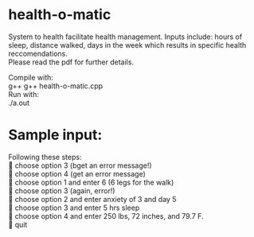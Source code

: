 # health-o-matic
System to health facilitate health management. Inputs include: hours of sleep, distance walked, days in the week which results in specific health reccomendations. <br />
Please read the pdf for further details. <br />

Compile with:<br />
g++  g++ health-o-matic.cpp<br />
Run with:<br />
./a.out<br />

# Sample input:
Following these steps:<br />
 choose option 3 (bget an error message!)<br />
 choose option 4 (get an error message)<br />
 choose option 1 and enter 6 (6 legs for the walk)<br />
 choose option 3 (again, error!)<br />
 choose option 2 and enter anxiety of 3 and day 5<br />
 choose option 3 and enter 5 hrs sleep<br />
 choose option 4 and enter 250 lbs, 72 inches, and 79.7 F.<br />
 quit<br />
